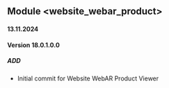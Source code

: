 ## Module <website_webar_product>

#### 13.11.2024
#### Version 18.0.1.0.0
##### ADD
- Initial commit for Website WebAR Product Viewer
